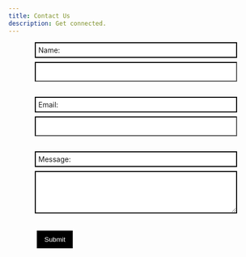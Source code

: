 ```yaml
---
title: Contact Us
description: Get connected.
---
```


<form action="submit_form.php" method="post" style="max-width: 400px; margin: 0 auto; text-align: left;">
    <label for="name" style="display: block; margin-bottom: 8px; border: 2px solid black; background-color: white; padding: 5px;">Name:</label>
    <input type="text" id="name" name="name" style="width: 100%; padding: 10px; margin-bottom: 16px; box-sizing: border-box; border-color: #000000;" required>

  <label for="email" style="display: block; margin-bottom: 8px; border: 2px solid black; background-color: white; padding: 5px;">Email:</label>
    <input type="email" id="email" name="email" style="width: 100%; padding: 10px; margin-bottom: 16px; box-sizing: border-box; border-color: #000000;" required>

  <label for="message" style="display: block; margin-bottom: 8px; border: 2px solid black; background-color: white; padding: 5px;">Message:</label>
    <textarea id="message" name="message" rows="4" style="width: 100%; padding: 10px; border: 2px solid black; margin-bottom: 16px; box-sizing: border-box;" required></textarea>

  <button type="submit" style="background-color: black; color: white; padding: 10px 15px; border: 4px solid white; border-radius: 4px; cursor: pointer;">Submit</button>
</form>

